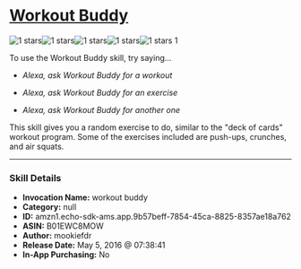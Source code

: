 # [Workout Buddy](http://alexa.amazon.com/#skills/amzn1.echo-sdk-ams.app.9b57beff-7854-45ca-8825-8357ae18a762)
![1 stars](../../images/ic_star_black_18dp_1x.png)![1 stars](../../images/ic_star_border_black_18dp_1x.png)![1 stars](../../images/ic_star_border_black_18dp_1x.png)![1 stars](../../images/ic_star_border_black_18dp_1x.png)![1 stars](../../images/ic_star_border_black_18dp_1x.png) 1

To use the Workout Buddy skill, try saying...

* *Alexa, ask Workout Buddy for a workout*

* *Alexa, ask Workout Buddy for an exercise*

* *Alexa, ask Workout Buddy for another one*

This skill gives you a random exercise to do, similar to the "deck of cards" workout program.  Some of the exercises included are push-ups, crunches, and air squats.

***

### Skill Details

* **Invocation Name:** workout buddy
* **Category:** null
* **ID:** amzn1.echo-sdk-ams.app.9b57beff-7854-45ca-8825-8357ae18a762
* **ASIN:** B01EWC8MOW
* **Author:** mookiefdr
* **Release Date:** May 5, 2016 @ 07:38:41
* **In-App Purchasing:** No

